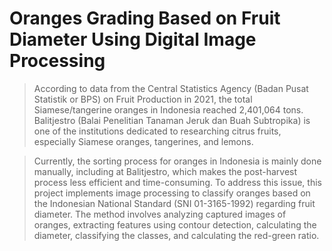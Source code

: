 # **Oranges Grading Based on Fruit Diameter Using Digital Image Processing**
> According to data from the Central Statistics Agency (Badan Pusat Statistik or BPS) on Fruit Production in 2021, the total Siamese/tangerine oranges in Indonesia reached 2,401,064 tons. Balitjestro (Balai Penelitian Tanaman Jeruk dan Buah Subtropika) is one of the institutions dedicated to researching citrus fruits, especially Siamese oranges, tangerines, and lemons.

> Currently, the sorting process for oranges in Indonesia is mainly done manually, including at Balitjestro, which makes the post-harvest process less efficient and time-consuming. To address this issue, this project implements image processing to classify oranges based on the Indonesian National Standard (SNI 01-3165-1992) regarding fruit diameter. The method involves analyzing captured images of oranges, extracting features using contour detection, calculating the diameter, classifying the classes, and calculating the red-green ratio.

